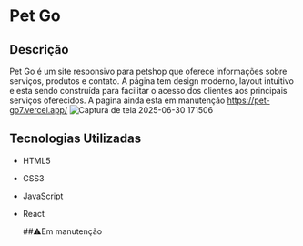 # Pet Go

## Descrição

Pet Go é um site responsivo para petshop que oferece informações sobre serviços, produtos e contato. A página tem design moderno, layout intuitivo e esta sendo construída para facilitar o acesso dos clientes aos principais serviços oferecidos.
A pagina ainda esta em manutenção
https://pet-go7.vercel.app/
![Captura de tela 2025-06-30 171506](https://github.com/user-attachments/assets/999f9b70-2fa7-4530-b4bc-49fcf9306c5f)

## Tecnologias Utilizadas

- HTML5
- CSS3 
- JavaScript
- React

  ##⚠️Em manutenção



